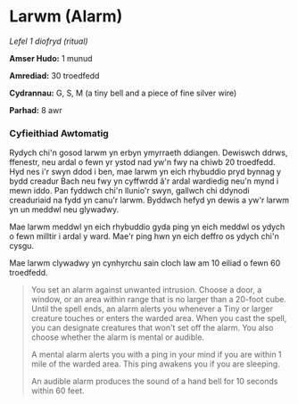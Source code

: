 # Larwm (Alarm)

*Lefel 1 diofryd (ritual)*

**Amser Hudo:** 1 munud

**Amrediad:** 30 troedfedd

**Cydrannau:** G, S, M (a tiny bell and a piece of fine silver wire)

**Parhad:** 8 awr

### Cyfieithiad Awtomatig

Rydych chi'n gosod larwm yn erbyn ymyrraeth ddiangen. Dewiswch ddrws, ffenestr, neu ardal o fewn yr ystod nad yw'n fwy na chiwb 20 troedfedd. Hyd nes i'r swyn ddod i ben, mae larwm yn eich rhybuddio pryd bynnag y bydd creadur Bach neu fwy yn cyffwrdd â'r ardal wardiedig neu'n mynd i mewn iddo. Pan fyddwch chi'n llunio'r swyn, gallwch chi ddynodi creaduriaid na fydd yn canu'r larwm. Byddwch hefyd yn dewis a yw'r larwm yn un meddwl neu glywadwy.

Mae larwm meddwl yn eich rhybuddio gyda ping yn eich meddwl os ydych o fewn milltir i ardal y ward. Mae'r ping hwn yn eich deffro os ydych chi'n cysgu.

Mae larwm clywadwy yn cynhyrchu sain cloch law am 10 eiliad o fewn 60 troedfedd.

>  You set an alarm against unwanted intrusion. Choose a door, a window, or an area within range that is no larger than a 20-foot cube. Until the spell ends, an alarm alerts you whenever a Tiny or larger creature touches or enters the warded area. When you cast the spell, you can designate creatures that won't set off the alarm. You also choose whether the alarm is mental or audible.
>  
>  A mental alarm alerts you with a ping in your mind if you are within 1 mile of the warded area. This ping awakens you if you are sleeping.
>  
>  An audible alarm produces the sound of a hand bell for 10 seconds within 60 feet.
